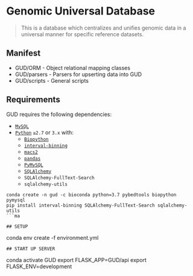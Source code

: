 # Genomic Universal Database

> This is a database which centralizes and unifies genomic data in a universal manner for specific reference datasets.

## Manifest
+ GUD/ORM - Object relational mapping classes
+ GUD/parsers - Parsers for upserting data into GUD
+ GUD/scripts - General scripts

## Requirements
GUD requires the following dependencies:
* [`MySQL`](https://www.mysql.com)
* [`Python`](https://www.python.org) `≥2.7` or `3.x` with:
    - [`Biopython`](https://biopython.org)
    - [`interval-binning`](https://interval-binning.readthedocs.io/en/latest/)
    - [`macs2`](https://github.com/taoliu/MACS/)
    - [`pandas`](https://pandas.pydata.org/)
    - [`PyMySQL`](https://pymysql.readthedocs.io/en/latest/)
    - [`SQLAlchemy`](https://www.sqlalchemy.org)
    - `SQLAlchemy-FullText-Search`
    - `sqlalchemy-utils`

```
conda create -n gud -c bioconda python=3.7 pybedtools biopython pymysql
pip install interval-binning SQLAlchemy-FullText-Search sqlalchemy-utils
```ma

## SETUP
```
conda env create -f environment.yml
```
## START UP SERVER
```
conda activate GUD
export FLASK_APP=GUD/api
export FLASK_ENV=development

```